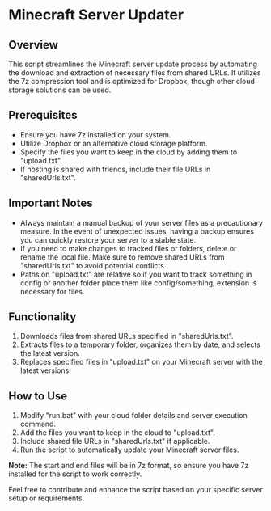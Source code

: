 # Minecraft Server Updater

## Overview
This script streamlines the Minecraft server update process by automating the download and extraction of necessary files from shared URLs. It utilizes the 7z compression tool and is optimized for Dropbox, though other cloud storage solutions can be used.

## Prerequisites
- Ensure you have 7z installed on your system.
- Utilize Dropbox or an alternative cloud storage platform.
- Specify the files you want to keep in the cloud by adding them to "upload.txt".
- If hosting is shared with friends, include their file URLs in "sharedUrls.txt".

## Important Notes
- Always maintain a manual backup of your server files as a precautionary measure. In the event of unexpected issues, having a backup ensures you can quickly restore your server to a stable state.
- If you need to make changes to tracked files or folders, delete or rename the local file. Make sure to remove shared URLs from "sharedUrls.txt" to avoid potential conflicts.
- Paths on "upload.txt" are relative so if you want to track something in config or another folder place them like config/something, extension is necessary for files.

## Functionality
1. Downloads files from shared URLs specified in "sharedUrls.txt".
2. Extracts files to a temporary folder, organizes them by date, and selects the latest version.
3. Replaces specified files in "upload.txt" on your Minecraft server with the latest versions.

## How to Use
1. Modify "run.bat" with your cloud folder details and server execution command.
2. Add the files you want to keep in the cloud to "upload.txt".
3. Include shared file URLs in "sharedUrls.txt" if applicable.
4. Run the script to automatically update your Minecraft server files.

**Note:** The start and end files will be in 7z format, so ensure you have 7z installed for the script to work correctly.

Feel free to contribute and enhance the script based on your specific server setup or requirements.